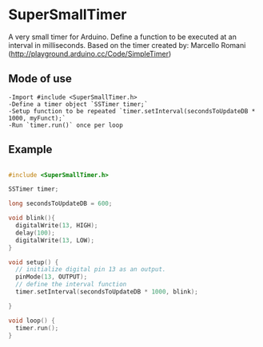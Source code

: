 # SuperSmallTimer
A very small timer for Arduino. Define a function to be executed at an interval in milliseconds.
Based on the timer created by: Marcello Romani (http://playground.arduino.cc/Code/SimpleTimer)

## Mode of use

	-Import #include <SuperSmallTimer.h>
	-Define a timer object `SSTimer timer;`
	-Setup function to be repeated `timer.setInterval(secondsToUpdateDB * 1000, myFunct);`
	-Run `timer.run()` once per loop


## Example
	
```c

#include <SuperSmallTimer.h>

SSTimer timer;

long secondsToUpdateDB = 600;

void blink(){
  digitalWrite(13, HIGH);
  delay(100);
  digitalWrite(13, LOW);
}

void setup() {
  // initialize digital pin 13 as an output.
  pinMode(13, OUTPUT);
  // define the interval function
  timer.setInterval(secondsToUpdateDB * 1000, blink);

}

void loop() {
  timer.run(); 
}

```
